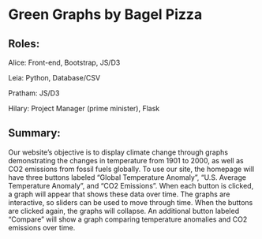# Green Graphs by Bagel Pizza

## Roles:

Alice: Front-end, Bootstrap, JS/D3

Leia: Python, Database/CSV

Pratham: JS/D3

Hilary: Project Manager (prime minister), Flask

## Summary:

Our website’s objective is to display climate change through graphs demonstrating the changes in temperature from 1901 to 2000, as well as CO2 emissions from fossil fuels globally. To use our site, the homepage will have three buttons labeled “Global Temperature Anomaly”, “U.S. Average Temperature Anomaly”, and “CO2 Emissions”. When each button is clicked, a graph will appear that shows these data over time. The graphs are interactive, so sliders can be used to move through time. When the buttons are clicked again, the graphs will collapse. An additional button labeled “Compare” will show a graph comparing temperature anomalies and CO2 emissions over time.

